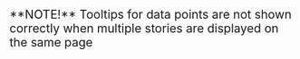 <p style="font-size: 1.5em;">**NOTE!** Tooltips for data points are not shown correctly when multiple stories are displayed on the same page</p>
